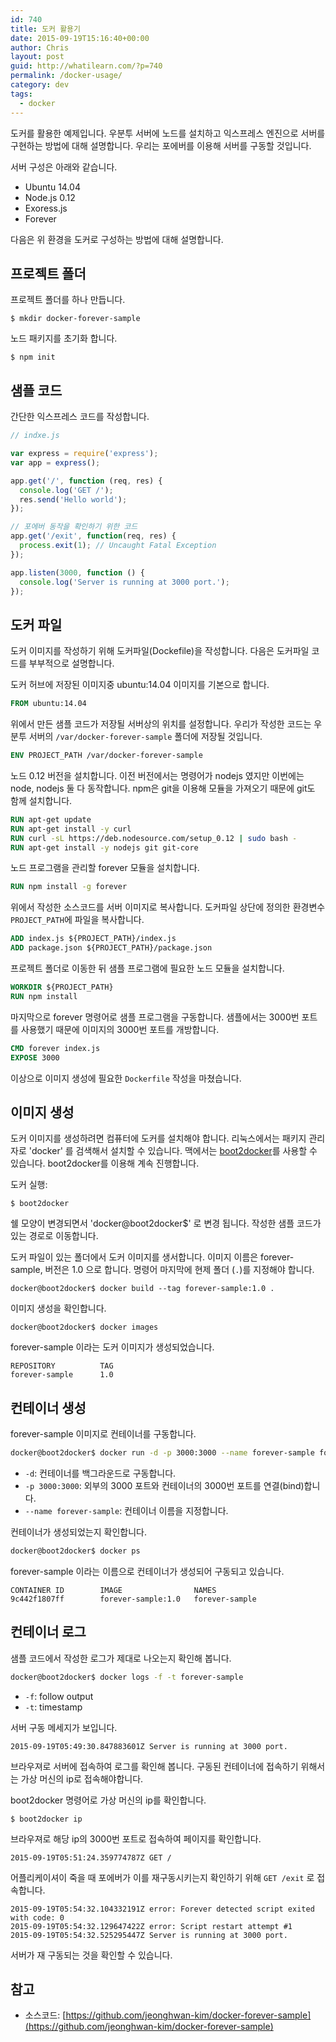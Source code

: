 ```yaml
---
id: 740
title: 도커 활용기
date: 2015-09-19T15:16:40+00:00
author: Chris
layout: post
guid: http://whatilearn.com/?p=740
permalink: /docker-usage/
category: dev
tags:
  - docker
---
```

도커를 활용한 예제입니다.
우분투 서버에 노드를 설치하고 익스프레스 엔진으로 서버를 구현하는 방법에 대해 설명합니다.
우리는 포에버를 이용해 서버를 구동할 것입니다.

서버 구성은 아래와 같습니다.

* Ubuntu 14.04
* Node.js 0.12
* Exoress.js
* Forever

다음은 위 환경을 도커로 구성하는 방법에 대해 설명합니다.

## 프로젝트 폴더

프로젝트 폴더를 하나 만듭니다.

```
$ mkdir docker-forever-sample
```

노드 패키지를 초기화 합니다.

```
$ npm init
```

## 샘플 코드

간단한 익스프레스 코드를 작성합니다.

```javascript
// indxe.js

var express = require('express');
var app = express();

app.get('/', function (req, res) {
  console.log('GET /');
  res.send('Hello world');
});

// 포에버 동작을 확인하기 위한 코드
app.get('/exit', function(req, res) {
  process.exit(1); // Uncaught Fatal Exception
});

app.listen(3000, function () {
  console.log('Server is running at 3000 port.');
});
```

## 도커 파일

도커 이미지를 작성하기 위해 도커파일(Dockefile)을 작성합니다.
다음은 도커파일 코드를 부부적으로 설명합니다.

도커 허브에 저장된 이미지중 ubuntu:14.04 이미지를 기본으로 합니다.

```Dockerfile
FROM ubuntu:14.04
```

위에서 만든 샘플 코드가 저장될 서버상의 위치를 설정합니다.
우리가 작성한 코드는 우분투 서버의 `/var/docker-forever-sample` 폴더에 저장될 것입니다.

```Dockerfile
ENV PROJECT_PATH /var/docker-forever-sample
```

노드 0.12 버전을 설치합니다.
이전 버전에서는 명령어가 nodejs 였지만 이번에는 node, nodejs 둘 다 동작합니다.
npm은 git을 이용해 모듈을 가져오기 때문에 git도 함께 설치합니다.

```Dockerfile
RUN apt-get update
RUN apt-get install -y curl
RUN curl -sL https://deb.nodesource.com/setup_0.12 | sudo bash -
RUN apt-get install -y nodejs git git-core
```

노드 프로그램을 관리할 forever 모듈을 설치합니다.

```Dockerfile
RUN npm install -g forever
```

위에서 작성한 소스코드를 서버 이미지로 복사합니다.
도커파일 상단에 정의한 환경변수 `PROJECT_PATH`에 파일을 복사합니다.

```Dockerfile
ADD index.js ${PROJECT_PATH}/index.js
ADD package.json ${PROJECT_PATH}/package.json
```

프로젝트 폴더로 이동한 뒤 샘플 프로그램에 필요한 노드 모듈을 설치합니다.

```Dockerfile
WORKDIR ${PROJECT_PATH}
RUN npm install
```

마지막으로 forever 명령어로 샘플 프로그램을 구동합니다.
샘플에서는 3000번 포트를 사용했기 때문에 이미지의 3000번 포트를 개방합니다.

```Dockerfile
CMD forever index.js
EXPOSE 3000
```

이상으로 이미지 생성에 필요한 `Dockerfile` 작성을 마쳤습니다.

## 이미지 생성

도커 이미지를 생성하려면 컴퓨터에 도커를 설치해야 합니다.
리눅스에서는 패키지 관리자로 'docker' 를 검색해서 설치할 수 있습니다.
맥에서는 [boot2docker](https://github.com/boot2docker/boot2docker)를 사용할 수 있습니다.
boot2docker를 이용해 계속 진행합니다.

도커 실행:

```
$ boot2docker
```

쉘 모양이 변경되면서 'docker@boot2docker$' 로 변경 됩니다.
작성한 샘플 코드가 있는 경로로 이동합니다.

도커 파일이 있는 폴더에서 도커 이미지를 생서합니다.
이미지 이름은 forever-sample, 버전은 1.0 으로 합니다.
명령어 마지막에 현제 폴더 (`.`)를 지정해야 합니다.

```
docker@boot2docker$ docker build --tag forever-sample:1.0 .
```

이미지 생성을 확인합니다.

```
docker@boot2docker$ docker images
```

forever-sample 이라는 도커 이미지가 생성되었습니다.

```
REPOSITORY          TAG                 
forever-sample      1.0                 
```

## 컨테이너 생성

forever-sample 이미지로 컨테이너를 구동합니다.

```bash
docker@boot2docker$ docker run -d -p 3000:3000 --name forever-sample forever-sample:1.0
```

* `-d`: 컨테이너를 백그라운드로 구동합니다.
* `-p 3000:3000`: 외부의 3000 포트와 컨테이너의 3000번 포트를 연결(bind)합니다.
* `--name forever-sample`: 컨테이너 이름을 지정합니다.

컨테이너가 생성되었는지 확인합니다.

```bash
docker@boot2docker$ docker ps
```

forever-sample 이라는 이름으로 컨테이너가 생성되어 구동되고 있습니다.

```
CONTAINER ID        IMAGE                NAMES
9c442f1807ff        forever-sample:1.0   forever-sample
```

## 컨테이너 로그

샘플 코드에서 작성한 로그가 제대로 나오는지 확인해 봅니다.

```bash
docker@boot2docker$ docker logs -f -t forever-sample
```

* `-f`: follow output
* `-t`: timestamp

서버 구동 메세지가 보입니다.

```
2015-09-19T05:49:30.847883601Z Server is running at 3000 port.
```

브라우져로 서버에 접속하여 로그를 확인해 봅니다.
구동된 컨테이너에 접속하기 위해서는 가상 머신의 ip로 접속해야합니다.

boot2docker 명령어로 가상 머신의 ip를 확인합니다.

```
$ boot2docker ip
```

브라우져로 해당 ip의 3000번 포트로 접속하여 페이지를 확인합니다.

```
2015-09-19T05:51:24.359774787Z GET /
```

어플리케이셔이 죽을 때 포에버가 이를 재구동시키는지 확인하기 위해 `GET /exit` 로 접속합니다.

```
2015-09-19T05:54:32.104332191Z error: Forever detected script exited with code: 0
2015-09-19T05:54:32.129647422Z error: Script restart attempt #1
2015-09-19T05:54:32.525295447Z Server is running at 3000 port.
```

서버가 재 구동되는 것을 확인할 수 있습니다.

## 참고
* 소스코드: [https://github.com/jeonghwan-kim/docker-forever-sample](https://github.com/jeonghwan-kim/docker-forever-sample)